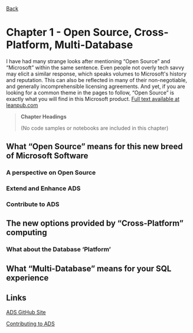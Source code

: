[Back](../readme.md)

# Chapter 1 - Open Source, Cross-Platform, Multi-Database
I have had many strange looks after mentioning “Open Source” and “Microsoft” within the same sentence. Even people not overly tech savvy may elicit a similar response, which speaks volumes to Microsoft's history and reputation. This can also be reflected in many of their non-negotiable, and generally incomprehensible licensing agreements. And yet, if you are looking for a common theme in the pages to follow, “Open Source” is exactly what you will find in this Microsoft product. [Full text available at leanpub.com](https://leanpub.com/hands-on-ads)

> **Chapter Headings**
>
> (No code samples or notebooks are included in this chapter)

## What “Open Source” means for this new breed of Microsoft Software

### A perspective on Open Source

### Extend and Enhance ADS

### Contribute to ADS

## The new options provided by “Cross-Platform” computing

### What about the Database ‘Platform’

## What “Multi-Database” means for your SQL experience

## Links

[ADS GitHub Site](https://github.com/microsoft/azuredatastudio)

[Contributing to ADS](https://github.com/microsoft/azuredatastudio/blob/master/CONTRIBUTING.md)

